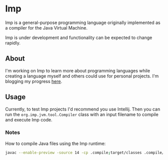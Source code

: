 # Imp

Imp is a general-purpose programming language originally implemented as a compiler for the Java Virtual Machine.

Imp is under development and functionality can be expected to change rapidly.

## About

I'm working on Imp to learn more about programming languages while creating a language myself and others could use for
personal projects. I'm blogging my progress [here](https://matthall.codes/tags/imp/).

## Usage

Currently, to test Imp projects I'd recommend you use Intellij. Then you can run the `org.imp.jvm.tool.Compiler` class
with an input filename to compile and execute Imp code.

### Notes

How to compile Java files using the Imp runtime:

```bash
javac --enable-preview -source 14 -cp .compile;target/classes .compile/main/Example.java
```